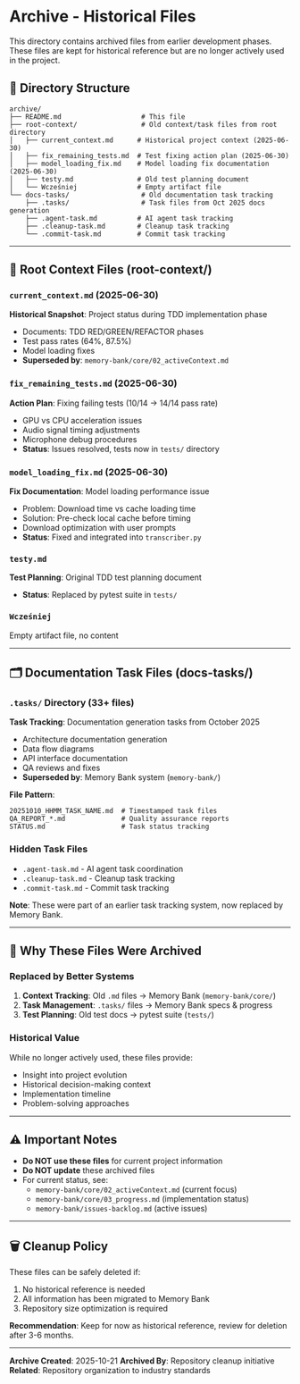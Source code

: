 # Archive - Historical Files

This directory contains archived files from earlier development phases. These files are kept for historical reference but are no longer actively used in the project.

## 📁 Directory Structure

```
archive/
├── README.md                    # This file
├── root-context/                # Old context/task files from root directory
│   ├── current_context.md      # Historical project context (2025-06-30)
│   ├── fix_remaining_tests.md  # Test fixing action plan (2025-06-30)
│   ├── model_loading_fix.md    # Model loading fix documentation (2025-06-30)
│   ├── testy.md                # Old test planning document
│   └── Wcześniej               # Empty artifact file
└── docs-tasks/                  # Old documentation task tracking
    ├── .tasks/                  # Task files from Oct 2025 docs generation
    ├── .agent-task.md          # AI agent task tracking
    ├── .cleanup-task.md        # Cleanup task tracking
    └── .commit-task.md         # Commit task tracking
```

---

## 📝 Root Context Files (root-context/)

### `current_context.md` (2025-06-30)
**Historical Snapshot**: Project status during TDD implementation phase
- Documents: TDD RED/GREEN/REFACTOR phases
- Test pass rates (64%, 87.5%)
- Model loading fixes
- **Superseded by**: `memory-bank/core/02_activeContext.md`

### `fix_remaining_tests.md` (2025-06-30)
**Action Plan**: Fixing failing tests (10/14 → 14/14 pass rate)
- GPU vs CPU acceleration issues
- Audio signal timing adjustments
- Microphone debug procedures
- **Status**: Issues resolved, tests now in `tests/` directory

### `model_loading_fix.md` (2025-06-30)
**Fix Documentation**: Model loading performance issue
- Problem: Download time vs cache loading time
- Solution: Pre-check local cache before timing
- Download optimization with user prompts
- **Status**: Fixed and integrated into `transcriber.py`

### `testy.md`
**Test Planning**: Original TDD test planning document
- **Status**: Replaced by pytest suite in `tests/`

### `Wcześniej`
Empty artifact file, no content

---

## 🗂️ Documentation Task Files (docs-tasks/)

### `.tasks/` Directory (33+ files)
**Task Tracking**: Documentation generation tasks from October 2025
- Architecture documentation generation
- Data flow diagrams
- API interface documentation
- QA reviews and fixes
- **Superseded by**: Memory Bank system (`memory-bank/`)

**File Pattern**:
```
20251010_HHMM_TASK_NAME.md  # Timestamped task files
QA_REPORT_*.md              # Quality assurance reports
STATUS.md                   # Task status tracking
```

### Hidden Task Files
- `.agent-task.md` - AI agent task coordination
- `.cleanup-task.md` - Cleanup task tracking
- `.commit-task.md` - Commit task tracking

**Note**: These were part of an earlier task tracking system, now replaced by Memory Bank.

---

## 🔄 Why These Files Were Archived

### Replaced by Better Systems

1. **Context Tracking**: Old `.md` files → Memory Bank (`memory-bank/core/`)
2. **Task Management**: `.tasks/` files → Memory Bank specs & progress
3. **Test Planning**: Old test docs → pytest suite (`tests/`)

### Historical Value

While no longer actively used, these files provide:
- Insight into project evolution
- Historical decision-making context
- Implementation timeline
- Problem-solving approaches

---

## ⚠️ Important Notes

- **Do NOT use these files** for current project information
- **Do NOT update** these archived files
- For current status, see:
  - `memory-bank/core/02_activeContext.md` (current focus)
  - `memory-bank/core/03_progress.md` (implementation status)
  - `memory-bank/issues-backlog.md` (active issues)

---

## 🗑️ Cleanup Policy

These files can be safely deleted if:
1. No historical reference is needed
2. All information has been migrated to Memory Bank
3. Repository size optimization is required

**Recommendation**: Keep for now as historical reference, review for deletion after 3-6 months.

---

**Archive Created**: 2025-10-21
**Archived By**: Repository cleanup initiative
**Related**: Repository organization to industry standards
